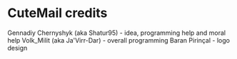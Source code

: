 # CuteMail credits

Gennadiy Chernyshyk (aka Shatur95) - idea, programming help and moral help
Volk_Milit (aka Ja'Virr-Dar) - overall programming
Baran Pirinçal - logo design
